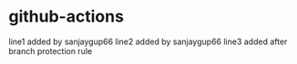 # github-actions
line1 added by sanjaygup66
line2 added by sanjaygup66
line3 added after branch protection rule 

